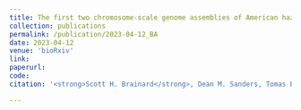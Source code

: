 ```yaml
---
title: The first two chromosome-scale genome assemblies of American hazelnut enable comparative genomic analysis of the genus Corylus"
collection: publications
permalink: /publication/2023-04-12_BA
date: 2023-04-12
venue: 'bioRxiv'
link:
paperurl: 
code: 
citation: '<strong>Scott H. Brainard</strong>, Dean M. Sanders, Tomas Bruna, Shu Shenqiang, Julie C. Dawson, The first two chromosome-scale genome assemblies of American hazelnut enable comparative genomic analysis of the genus Corylus. <i>In Preparation</i> (2023)'

---
```


